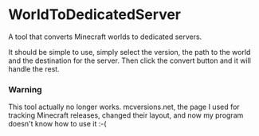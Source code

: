 # WorldToDedicatedServer
 A tool that converts Minecraft worlds to dedicated servers.

It should be simple to use, simply select the version, the path to the world and the destination for the server.
Then click the convert button and it will handle the rest.

### Warning
This tool actually no longer works. mcversions.net, the page I used for tracking Minecraft releases, changed their layout, and now my program doesn't know how to use it :-(
